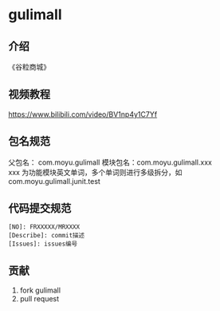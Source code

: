 # gulimall

## 介绍

《谷粒商城》

## 视频教程

https://www.bilibili.com/video/BV1np4y1C7Yf

## 包名规范

父包名： com.moyu.gulimall
模块包名：com.moyu.gulimall.xxx   
    xxx 为功能模块英文单词，多个单词则进行多级拆分，如com.moyu.gulimall.junit.test

## 代码提交规范

`[NO]: FRXXXXX/MRXXXX`
<br/>
`[Describe]: commit描述`
<br/>
`[Issues]: issues编号`

## 贡献

1. fork gulimall
2. pull request